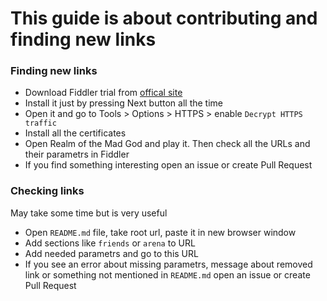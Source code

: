 # This guide is about contributing and finding new links

### Finding new links
-  Download Fiddler trial from [offical site](https://www.telerik.com/download)
-  Install it just by pressing Next button all the time
-  Open it and go to Tools > Options > HTTPS > enable `Decrypt HTTPS traffic`
-  Install all the certificates
-  Open Realm of the Mad God and play it. Then check all the URLs and their parametrs in Fiddler
-  If you find something interesting open an issue or create Pull Request

### Checking links
May take some time but is very useful
-  Open `README.md` file, take root url, paste it in new browser window
-  Add sections like `friends` or `arena` to URL
-  Add needed parametrs and go to this URL
-  If you see an error about missing parametrs, message about removed link or something not mentioned in `README.md`  open an issue or create Pull Request
